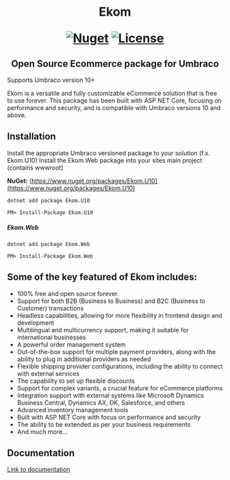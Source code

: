 <h1 align="center">
Ekom
 
[![Nuget](https://img.shields.io/nuget/vpre/Ekom.U10?color=ed0f0f)](https://www.nuget.org/packages/Ekom.U10/)
[![License](https://img.shields.io/badge/license-MIT-green)](./LICENSE)

</h1>

<h2 align="center">
Open Source Ecommerce package for Umbraco
</h2>

Supports Umbraco version 10+

Ekom is a versatile and fully customizable eCommerce solution that is free to use forever. This package has been built with ASP NET Core, focusing on performance and security, and is compatible with Umbraco versions 10 and above.

## Installation
Install the appropriate Umbraco versioned package to your solution (f.x. Ekom.U10)
Install the Ekom.Web package into your sites main project (contains wwwroot)

**NuGet:** [https://www.nuget.org/packages/Ekom.U10](https://www.nuget.org/packages/Ekom.U10)

`dotnet add package Ekom.U10`

`PM> Install-Package Ekom.U10`

##### Ekom.Web

`dotnet add package Ekom.Web`

`PM> Install-Package Ekom.Web`

## Some of the key featured of Ekom includes:

- 100% free and open source forever.
- Support for both B2B (Business to Business) and B2C (Business to Customer) transactions
- Headless capabilities, allowing for more flexibility in frontend design and development
- Multilingual and multicurrency support, making it suitable for international businesses
- A powerful order management system
- Out-of-the-box support for multiple payment providers, along with the ability to plug in additional providers as needed
- Flexible shipping provider configurations, including the ability to connect with external services
- The capability to set up flexible discounts
- Support for complex variants, a crucial feature for eCommerce platforms
- Integration support with external systems like Microsoft Dynamics Business Central, Dynamics AX, DK, Salesforce, and others
- Advanced inventory management tools
- Built with ASP NET Core with focus on performance and security
- The ability to be extended as per your business requirements
- And much more...

## Documentation

[Link to documentation](https://vettvangur.gitbook.io/ekom/)

